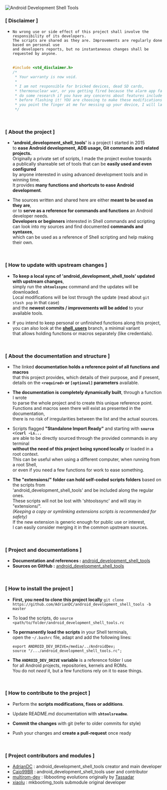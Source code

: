 <!-- Center -->
![Android Development Shell Tools](https://github.com/AdrianDC/android_development_shell_tools/raw/master/docs/assets/res/logo.png)
<!-- /Center -->


### [ __Disclaimer__ ]

<!-- Indent -->
<!-- List -->
 * `No wrong use or side effect of this project shall involve the responsibility of its developers.`
   <br />
   `The scripts are shared as they are. Improvements are regularly done based on personal use`
   <br />
   `and developers reports, but no instantaneous changes shall be requested by anyone.`
   <br />
   <br />
   ```cpp
   #include <std_disclaimer.h>
   /*
    * Your warranty is now void.
    *
    * I am not responsible for bricked devices, dead SD cards,
    * thermonuclear war, or you getting fired because the alarm app failed. Please
    * do some research if you have any concerns about features included in this ROM
    * before flashing it! YOU are choosing to make these modifications, and if
    * you point the finger at me for messing up your device, I will laugh at you.
    */
   ```
<!-- /List -->
<!-- /Indent -->

<br />

### [ __About the project__ ]

<!-- Indent -->
<!-- List -->
 * **'android_development_shell_tools'** is a project I started in 2015
   <br />
   to **ease Android development, ADB usage, Git commands and related projects.**
   <br />
   Originally a private set of scripts, I made the project evolve towards
   <br />
   a publically shareable set of tools that can be **easily used and even configured**
   <br />
   by anyone interested in using advanced development tools and in winning time.
   <br />
   It provides **many functions and shortcuts to ease Android development**.

 * The sources written and shared here are either **meant to be used as they are**,
   <br />
   or to **serve as a reference for commands and functions** an Android developer needs.
   <br />
   **Developers or beginners** interested in Shell commands and scripting
   <br />
   can look into my sources and find documented **commands and syntaxes**,
   <br />
   which can be used as a reference of Shell scripting and help making their own.
<!-- /List -->
<!-- /Indent -->

<br />

### [ __How to update with upstream changes__ ]

<!-- Indent -->
<!-- List -->
 * **To keep a local sync of 'android_development_shell_tools' updated with upstream changes**,
   <br />
   simply run the **`shtoolssync`** command and the updates will be downloaded.
   <br />
   Local modifications will be lost through the update (read about `git stash pop` in that case)
   <br />
   and the **newest commits / improvements will be added** to your available tools.

 * If you intend to keep personal or unfinished functions along this project,
   <br />
   you can also look at the **[shell_users](https://github.com/AdrianDC/android_development_shell_tools/tree/shell_users)** branch, a minimal variant
   <br />
   that allows holding functions or macros separately (like credentials).
<!-- /List -->
<!-- /Indent -->

<br />

### [ __About the documentation and structure__ ]

<!-- Indent -->
<!-- List -->
 * The linked **documentation holds a reference point of all functions and macros**
   <br />
   that this project provides, which details of their purpose, and if present,
   <br />
   details on the **`<required>` or `[optional]` parameters** available.

 * **The documentation is completely dynamically built**, through a function I wrote
   <br />
   to parse the whole project and to create this unique reference point.
   <br />
   Functions and macros seen there will exist as presented in the documentation,
   <br />
   there is no risk of irregularities between the list and the actual sources.

 * Scripts flagged **"Standalone Import Ready"** and starting with **`source <(curl -Ls...`**
   <br />
   are able to be directly sourced through the provided commands in any terminal
   <br />
   **without the need of this project being synced locally** or loaded in a root context.
   <br />
   This can be useful when using a different computer, when running from a root Shell,
   <br />
   or even if you need a few functions for work to ease something.

 * **The "extensions/" folder can hold self-coded scripts folders** based on the scripts from
   <br />
   'android_development_shell_tools' and be included along the regular ones.
   <br />
   These scripts will not be lost with 'shtoolssync' and will stay in "extensions/".
   <br />
   *(Keeping a copy or symlinking extensions scripts is recommended for safety)*
   <br />
   If the new extension is generic enough for public use or interest,
   <br />
   I can easily consider merging it in the common upstream sources.
<!-- /List -->
<!-- /Indent -->

<br />

### [ __Project and documentations__ ]

<!-- Indent -->
<!-- List -->
 * **Documentation and references :** [android_development_shell_tools](http://adriandc.github.io/android_development_shell_tools)
 * **Sources on GitHub :** [android_development_shell_tools](https://github.com/AdrianDC/android_development_shell_tools)
<!-- /List -->
<!-- /Indent -->

<br />

### [ __How to install the project__ ]

<!-- Indent -->
<!-- List -->
 * **First, you need to clone this project locally**
   `git clone https://github.com/AdrianDC/android_development_shell_tools -b master`

 * To load the scripts, do `source <path/to/folder/android_development_shell_tools.rc`

 * **To permanently load the scripts** in your Shell terminals,
   <br />
   open the `~/.bashrc` file, adapt and add the following lines:
   ```Shell
   export ANDROID_DEV_DRIVE=/media/../AndroidDev;
   source "/.../android_development_shell_tools.rc";
   ```

 * **The `ANDROID_DEV_DRIVE` variable** is a reference folder I use
   <br />
   for all Android projects, repositories, kernels and ROMs.
   <br />
   You do not *need* it, but a few functions rely on it to ease things.
<!-- /List -->
<!-- /Indent -->

<br />

### [ __How to contribute to the project__ ]

<!-- Indent -->
<!-- List -->
 * Perform the **scripts modifications, fixes or additions**.

 * Update README.md documentation with **`shtoolsreadme`**.

 * **Commit the changes** with git (refer to older commits for style)

 * Push your changes and **create a pull-request** once ready
<!-- /List -->
<!-- /Indent -->

<br />

### [ __Project contributors and modules__ ]

<!-- Indent -->
<!-- List -->
 * [AdrianDC](https://github.com/AdrianDC) : android_development_shell_tools creator and main developer
 * [Caio99BR](https://github.com/Caio99BR) : android_development_shell_tools user and contributor
 * [multirom-dev](https://github.com/multirom-dev/libbootimg/graphs/contributors) : libbootimg evolutions originally by [Tassadar](https://github.com/Tasssadar)
 * [xiaolu](https://github.com/xiaolu/mkbootimg_tools) : mkbootimg_tools submodule original developer
<!-- /List -->
<!-- /Indent -->

<br />
